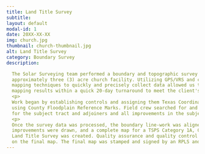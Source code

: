 ```yaml
---
title: Land Title Survey
subtitle:
layout: default
modal-id: 1
date: 20XX-XX-XX
img: church.jpg
thumbnail: church-thumbnail.jpg
alt: Land Title Survey
category: Boundary Survey
description:

  The Solar Surveying team performed a boundary and topographic survey on an
  approximately three (3) acre church facility. Utilizing GPS/VRS and conventional
  mapping techniques to quickly and precisely collect data allowed us to deliver
  mapping results within a quick 20-day turnaround to meet the client's schedule.
  <p>
  Work began by establishing controls and assigning them Texas Coordinate System coordinates
  using County Floodplain Reference Marks. Field crew searched for and located property corners
  for the subject tract and adjoiners and all improvements in the subject tract.
  <p>
  Once the survey data was processed, the boundary line-work was aligned,
  improvements were drawn, and a complete map for a TSPS Category 1A, Condition II,
  Land Title Survey was created. Quality assurance and quality control was performed
  on the final map. The final map was stamped and signed by an RPLS and delivered to the client on schedule.
---
```

